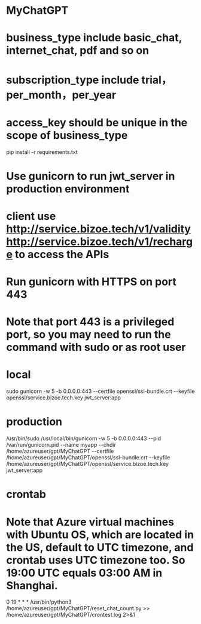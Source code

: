 # MyChatGPT
# business_type include basic_chat, internet_chat, pdf and so on
# subscription_type include trial，per_month，per_year
# access_key should be unique in the scope of business_type

pip install -r requirements.txt


# Use gunicorn to run jwt_server in production environment  
# client use http://service.bizoe.tech/v1/validity http://service.bizoe.tech/v1/recharge to access the APIs

# Run gunicorn with HTTPS on port 443
# Note that port 443 is a privileged port, so you may need to run the command with sudo or as root user

# local
sudo gunicorn -w 5 -b 0.0.0.0:443 --certfile openssl/ssl-bundle.crt --keyfile openssl/service.bizoe.tech.key jwt_server:app

# production
/usr/bin/sudo /usr/local/bin/gunicorn -w 5 -b 0.0.0.0:443 --pid /var/run/gunicorn.pid --name myapp --chdir /home/azureuser/gpt/MyChatGPT --certfile /home/azureuser/gpt/MyChatGPT/openssl/ssl-bundle.crt --keyfile /home/azureuser/gpt/MyChatGPT/openssl/service.bizoe.tech.key jwt_server:app


# crontab 
# Note that Azure virtual machines with Ubuntu OS, which are located in the US, default to UTC timezone, and crontab uses UTC timezone too. So 19:00 UTC equals 03:00 AM in Shanghai.

0 19 * * * /usr/bin/python3 /home/azureuser/gpt/MyChatGPT/reset_chat_count.py >> /home/azureuser/gpt/MyChatGPT/crontest.log 2>&1